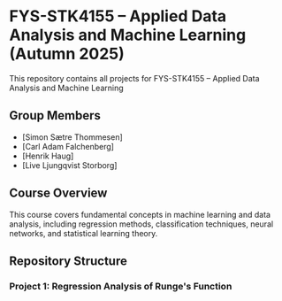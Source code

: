 # FYS-STK4155 – Applied Data Analysis and Machine Learning (Autumn 2025)

This repository contains all projects for FYS-STK4155 – Applied Data Analysis and Machine Learning

## Group Members
- [Simon Sætre Thommesen] 
- [Carl Adam Falchenberg] 
- [Henrik Haug]
- [Live Ljungqvist Storborg]

## Course Overview
This course covers fundamental concepts in machine learning and data analysis, including regression methods, classification techniques, neural networks, and statistical learning theory.

## Repository Structure

### Project 1: Regression Analysis of Runge's Function


